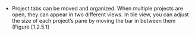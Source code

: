 

-   Project tabs can be moved and organized. When multiple projects are
    open, they can appear in two different views. In tile view, you can
    adjust the size of each project&rsquo;s pane by moving the bar in between
    them (Figure&nbsp;[1.2.5.1]